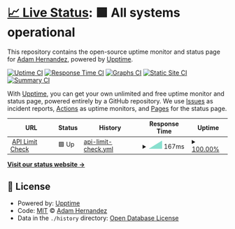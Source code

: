 # [📈 Live Status](https://ahernandez411.github.io/upptime-testing): <!--live status--> **🟩 All systems operational**

This repository contains the open-source uptime monitor and status page for [Adam Hernandez](https://ahernandez411.github.io/upptime-testing), powered by [Upptime](https://github.com/upptime/upptime).

[![Uptime CI](https://github.com/ahernandez411/upptime-testing/workflows/Uptime%20CI/badge.svg)](https://github.com/ahernandez411/upptime-testing/actions?query=workflow%3A%22Uptime+CI%22)
[![Response Time CI](https://github.com/ahernandez411/upptime-testing/workflows/Response%20Time%20CI/badge.svg)](https://github.com/ahernandez411/upptime-testing/actions?query=workflow%3A%22Response+Time+CI%22)
[![Graphs CI](https://github.com/ahernandez411/upptime-testing/workflows/Graphs%20CI/badge.svg)](https://github.com/ahernandez411/upptime-testing/actions?query=workflow%3A%22Graphs+CI%22)
[![Static Site CI](https://github.com/ahernandez411/upptime-testing/workflows/Static%20Site%20CI/badge.svg)](https://github.com/ahernandez411/upptime-testing/actions?query=workflow%3A%22Static+Site+CI%22)
[![Summary CI](https://github.com/ahernandez411/upptime-testing/workflows/Summary%20CI/badge.svg)](https://github.com/ahernandez411/upptime-testing/actions?query=workflow%3A%22Summary+CI%22)

With [Upptime](https://upptime.js.org), you can get your own unlimited and free uptime monitor and status page, powered entirely by a GitHub repository. We use [Issues](https://github.com/ahernandez411/upptime-testing/issues) as incident reports, [Actions](https://github.com/ahernandez411/upptime-testing/actions) as uptime monitors, and [Pages](https://ahernandez411.github.io/upptime-testing) for the status page.

<!--start: status pages-->
<!-- This summary is generated by Upptime (https://github.com/upptime/upptime) -->
<!-- Do not edit this manually, your changes will be overwritten -->
<!-- prettier-ignore -->
| URL | Status | History | Response Time | Uptime |
| --- | ------ | ------- | ------------- | ------ |
| <img alt="" src="https://icons.duckduckgo.com/ip3/api.github.com.ico" height="13"> [API Limit Check](https://api.github.com/rate_limit) | 🟩 Up | [api-limit-check.yml](https://github.com/ahernandez411/upptime-testing/commits/HEAD/history/api-limit-check.yml) | <details><summary><img alt="Response time graph" src="./graphs/api-limit-check/response-time-week.png" height="20"> 167ms</summary><br><a href="https://ahernandez411.github.io/upptime-testing/history/api-limit-check"><img alt="Response time 167" src="https://img.shields.io/endpoint?url=https%3A%2F%2Fraw.githubusercontent.com%2Fahernandez411%2Fupptime-testing%2FHEAD%2Fapi%2Fapi-limit-check%2Fresponse-time.json"></a><br><a href="https://ahernandez411.github.io/upptime-testing/history/api-limit-check"><img alt="24-hour response time 167" src="https://img.shields.io/endpoint?url=https%3A%2F%2Fraw.githubusercontent.com%2Fahernandez411%2Fupptime-testing%2FHEAD%2Fapi%2Fapi-limit-check%2Fresponse-time-day.json"></a><br><a href="https://ahernandez411.github.io/upptime-testing/history/api-limit-check"><img alt="7-day response time 167" src="https://img.shields.io/endpoint?url=https%3A%2F%2Fraw.githubusercontent.com%2Fahernandez411%2Fupptime-testing%2FHEAD%2Fapi%2Fapi-limit-check%2Fresponse-time-week.json"></a><br><a href="https://ahernandez411.github.io/upptime-testing/history/api-limit-check"><img alt="30-day response time 167" src="https://img.shields.io/endpoint?url=https%3A%2F%2Fraw.githubusercontent.com%2Fahernandez411%2Fupptime-testing%2FHEAD%2Fapi%2Fapi-limit-check%2Fresponse-time-month.json"></a><br><a href="https://ahernandez411.github.io/upptime-testing/history/api-limit-check"><img alt="1-year response time 167" src="https://img.shields.io/endpoint?url=https%3A%2F%2Fraw.githubusercontent.com%2Fahernandez411%2Fupptime-testing%2FHEAD%2Fapi%2Fapi-limit-check%2Fresponse-time-year.json"></a></details> | <details><summary><a href="https://ahernandez411.github.io/upptime-testing/history/api-limit-check">100.00%</a></summary><a href="https://ahernandez411.github.io/upptime-testing/history/api-limit-check"><img alt="All-time uptime 100.00%" src="https://img.shields.io/endpoint?url=https%3A%2F%2Fraw.githubusercontent.com%2Fahernandez411%2Fupptime-testing%2FHEAD%2Fapi%2Fapi-limit-check%2Fuptime.json"></a><br><a href="https://ahernandez411.github.io/upptime-testing/history/api-limit-check"><img alt="24-hour uptime 100.00%" src="https://img.shields.io/endpoint?url=https%3A%2F%2Fraw.githubusercontent.com%2Fahernandez411%2Fupptime-testing%2FHEAD%2Fapi%2Fapi-limit-check%2Fuptime-day.json"></a><br><a href="https://ahernandez411.github.io/upptime-testing/history/api-limit-check"><img alt="7-day uptime 100.00%" src="https://img.shields.io/endpoint?url=https%3A%2F%2Fraw.githubusercontent.com%2Fahernandez411%2Fupptime-testing%2FHEAD%2Fapi%2Fapi-limit-check%2Fuptime-week.json"></a><br><a href="https://ahernandez411.github.io/upptime-testing/history/api-limit-check"><img alt="30-day uptime 100.00%" src="https://img.shields.io/endpoint?url=https%3A%2F%2Fraw.githubusercontent.com%2Fahernandez411%2Fupptime-testing%2FHEAD%2Fapi%2Fapi-limit-check%2Fuptime-month.json"></a><br><a href="https://ahernandez411.github.io/upptime-testing/history/api-limit-check"><img alt="1-year uptime 100.00%" src="https://img.shields.io/endpoint?url=https%3A%2F%2Fraw.githubusercontent.com%2Fahernandez411%2Fupptime-testing%2FHEAD%2Fapi%2Fapi-limit-check%2Fuptime-year.json"></a></details>

<!--end: status pages-->

[**Visit our status website →**](https://ahernandez411.github.io/upptime-testing)

## 📄 License

- Powered by: [Upptime](https://github.com/upptime/upptime)
- Code: [MIT](./LICENSE) © [Adam Hernandez](https://ahernandez411.github.io/upptime-testing)
- Data in the `./history` directory: [Open Database License](https://opendatacommons.org/licenses/odbl/1-0/)
